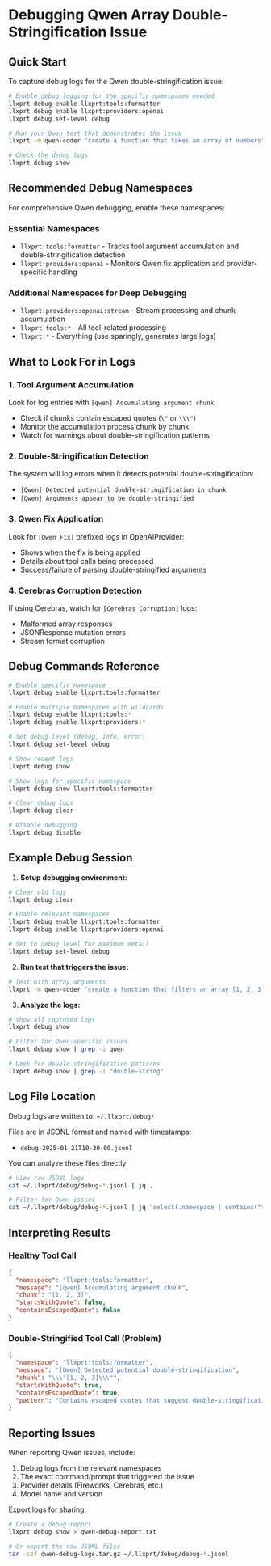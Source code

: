 # Debugging Qwen Array Double-Stringification Issue

## Quick Start

To capture debug logs for the Qwen double-stringification issue:

```bash
# Enable debug logging for the specific namespaces needed
llxprt debug enable llxprt:tools:formatter
llxprt debug enable llxprt:providers:openai
llxprt debug set-level debug

# Run your Qwen test that demonstrates the issue
llxprt -m qwen-coder "create a function that takes an array of numbers"

# Check the debug logs
llxprt debug show
```

## Recommended Debug Namespaces

For comprehensive Qwen debugging, enable these namespaces:

### Essential Namespaces

- `llxprt:tools:formatter` - Tracks tool argument accumulation and double-stringification detection
- `llxprt:providers:openai` - Monitors Qwen fix application and provider-specific handling

### Additional Namespaces for Deep Debugging

- `llxprt:providers:openai:stream` - Stream processing and chunk accumulation
- `llxprt:tools:*` - All tool-related processing
- `llxprt:*` - Everything (use sparingly, generates large logs)

## What to Look For in Logs

### 1. Tool Argument Accumulation

Look for log entries with `[qwen] Accumulating argument chunk`:

- Check if chunks contain escaped quotes (`\"` or `\\\"`)
- Monitor the accumulation process chunk by chunk
- Watch for warnings about double-stringification patterns

### 2. Double-Stringification Detection

The system will log errors when it detects potential double-stringification:

- `[Qwen] Detected potential double-stringification in chunk`
- `[Qwen] Arguments appear to be double-stringified`

### 3. Qwen Fix Application

Look for `[Qwen Fix]` prefixed logs in OpenAIProvider:

- Shows when the fix is being applied
- Details about tool calls being processed
- Success/failure of parsing double-stringified arguments

### 4. Cerebras Corruption Detection

If using Cerebras, watch for `[Cerebras Corruption]` logs:

- Malformed array responses
- JSONResponse mutation errors
- Stream format corruption

## Debug Commands Reference

```bash
# Enable specific namespace
llxprt debug enable llxprt:tools:formatter

# Enable multiple namespaces with wildcards
llxprt debug enable llxprt:tools:*
llxprt debug enable llxprt:providers:*

# Set debug level (debug, info, error)
llxprt debug set-level debug

# Show recent logs
llxprt debug show

# Show logs for specific namespace
llxprt debug show llxprt:tools:formatter

# Clear debug logs
llxprt debug clear

# Disable debugging
llxprt debug disable
```

## Example Debug Session

1. **Setup debugging environment:**

```bash
# Clear old logs
llxprt debug clear

# Enable relevant namespaces
llxprt debug enable llxprt:tools:formatter
llxprt debug enable llxprt:providers:openai

# Set to debug level for maximum detail
llxprt debug set-level debug
```

2. **Run test that triggers the issue:**

```bash
# Test with array arguments
llxprt -m qwen-coder "create a function that filters an array [1, 2, 3, 4, 5]"
```

3. **Analyze the logs:**

```bash
# Show all captured logs
llxprt debug show

# Filter for Qwen-specific issues
llxprt debug show | grep -i qwen

# Look for double-stringification patterns
llxprt debug show | grep -i "double-string"
```

## Log File Location

Debug logs are written to: `~/.llxprt/debug/`

Files are in JSONL format and named with timestamps:

- `debug-2025-01-21T10-30-00.jsonl`

You can analyze these files directly:

```bash
# View raw JSONL logs
cat ~/.llxprt/debug/debug-*.jsonl | jq .

# Filter for Qwen issues
cat ~/.llxprt/debug/debug-*.jsonl | jq 'select(.namespace | contains("tools"))'
```

## Interpreting Results

### Healthy Tool Call

```json
{
  "namespace": "llxprt:tools:formatter",
  "message": "[qwen] Accumulating argument chunk",
  "chunk": "[1, 2, 3]",
  "startsWithQuote": false,
  "containsEscapedQuote": false
}
```

### Double-Stringified Tool Call (Problem)

```json
{
  "namespace": "llxprt:tools:formatter",
  "message": "[Qwen] Detected potential double-stringification",
  "chunk": "\\\"[1, 2, 3]\\\"",
  "startsWithQuote": true,
  "containsEscapedQuote": true,
  "pattern": "Contains escaped quotes that suggest double-stringification"
}
```

## Reporting Issues

When reporting Qwen issues, include:

1. Debug logs from the relevant namespaces
2. The exact command/prompt that triggered the issue
3. Provider details (Fireworks, Cerebras, etc.)
4. Model name and version

Export logs for sharing:

```bash
# Create a debug report
llxprt debug show > qwen-debug-report.txt

# Or export the raw JSONL files
tar -czf qwen-debug-logs.tar.gz ~/.llxprt/debug/debug-*.jsonl
```
